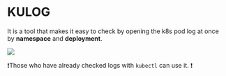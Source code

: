 # KULOG

It is a tool that makes it easy to check by opening the k8s pod log at once by <b>namespace</b> and <b>deployment</b>.

<a href="https://www.youtube.com/watch?v=m6fx5ryj-cg" target="_blank"><img src="https://user-images.githubusercontent.com/5800440/221342133-12388585-629f-4a50-a40f-6eb3e93813fc.png"></a>

❗️Those who have already checked logs with `kubectl` can use it. ❗

